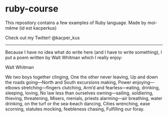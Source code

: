 # ruby-course

This repository contains a few examples of Ruby language.
Made by moi-même (id est kacperkus)

Check out my Twitter!
@kacper_kus

*****

Because I have no idea what do write here (and I have to write something),
I put a poem written by Walt Whitman which I really enjoy:

Walt Whitman

We two boys together clinging,
One the other never leaving,
Up and down the roads going—North and South excursions making,
Power enjoying—elbows stretching—fingers clutching,
Arm’d and fearless—eating, drinking, sleeping, loving,
No law less than ourselves owning—sailing, soldiering, thieving, threatening,
Misers, menials, priests alarming—air breathing, water drinking, on the turf or the sea-beach dancing,
Cities wrenching, ease scorning, statutes mocking, feebleness chasing,
Fulfilling our foray.
